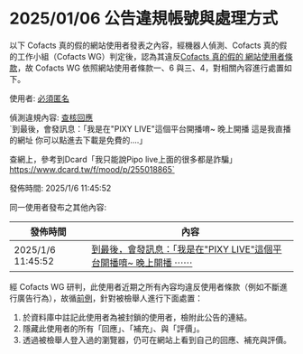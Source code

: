 2025/01/06 公告違規帳號與處理方式
=========

以下 Cofacts 真的假的網站使用者發表之內容，經機器人偵測、Cofacts 真的假的工作小組（Cofacts WG）判定後，認為其違反[Cofacts 真的假的 網站使用者條款](https://github.com/cofacts/rumors-site/blob/master/LEGAL.md)，故 Cofacts WG 依照網站使用者條款一、6 與三、4，對相關內容進行處置如下。

使用者: [必須匿名](https://cofacts.github.io/community-builder/#/editorworks?showAll=1&day=365&userId=BObeG5QBYrjt7MSMLG6c)

偵測違規內容: [查核回應](https://cofacts.tw/reply/Sua4OZQBYrjt7MSMFZdG)<br>`到最後，會發訊息：「我是在"PIXY LIVE"這個平台開播唷~ 晚上開播 這是我直播的網址 你可以點進去下載是免費的....」

查網上，參考到Dcard「我只能說Pipo live上面的很多都是詐騙」https://www.dcard.tw/f/mood/p/255018865`

發佈時間: 2025/1/6 11:45:52

同一使用者發布之其他內容:

|發佈時間|內容|
|---|---|
| 2025/1/6 11:45:52 | [到最後，會發訊息：「我是在"PIXY LIVE"這個平台開播唷~ 晚上開播 ⋯⋯](https://cofacts.tw/reply/Sua4OZQBYrjt7MSMFZdG) |

經 Cofacts WG 研判，此使用者近期之所有內容均違反使用者條款（例如不斷進行廣告行為），故循[前例](https://github.com/cofacts/takedowns/blob/master/2021/1125-2nd-spam.md)，針對被檢舉人進行下面處置：
1. 於資料庫中註記此使用者為被封鎖的使用者，檢附此公告的連結。
2. 隱藏此使用者的所有「回應」、「補充」、與「評價」。
3. 透過被檢舉人登入過的瀏覽器，仍可在網站上看到自己的回應、補充與評價。
